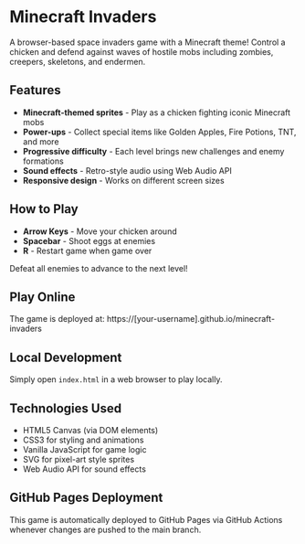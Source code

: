 # Minecraft Invaders

A browser-based space invaders game with a Minecraft theme! Control a chicken and defend against waves of hostile mobs including zombies, creepers, skeletons, and endermen.

## Features

- **Minecraft-themed sprites** - Play as a chicken fighting iconic Minecraft mobs
- **Power-ups** - Collect special items like Golden Apples, Fire Potions, TNT, and more
- **Progressive difficulty** - Each level brings new challenges and enemy formations
- **Sound effects** - Retro-style audio using Web Audio API
- **Responsive design** - Works on different screen sizes

## How to Play

- **Arrow Keys** - Move your chicken around
- **Spacebar** - Shoot eggs at enemies
- **R** - Restart game when game over

Defeat all enemies to advance to the next level!

## Play Online

The game is deployed at: https://[your-username].github.io/minecraft-invaders

## Local Development

Simply open `index.html` in a web browser to play locally.

## Technologies Used

- HTML5 Canvas (via DOM elements)
- CSS3 for styling and animations
- Vanilla JavaScript for game logic
- SVG for pixel-art style sprites
- Web Audio API for sound effects

## GitHub Pages Deployment

This game is automatically deployed to GitHub Pages via GitHub Actions whenever changes are pushed to the main branch.